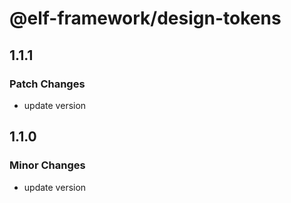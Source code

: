 # @elf-framework/design-tokens

## 1.1.1

### Patch Changes

- update version

## 1.1.0

### Minor Changes

- update version
